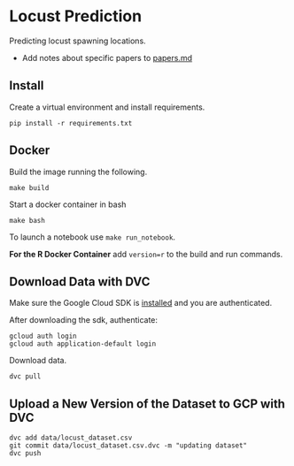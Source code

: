 # Locust Prediction

Predicting locust spawning locations.

- Add notes about specific papers to [papers.md](./papers.md)

## Install

Create a virtual environment and install requirements.

```
pip install -r requirements.txt
```

## Docker

Build the image running the following.
```
make build
```

Start a docker container in bash
```
make bash
```

To launch a notebook use `make run_notebook`.

**For the R Docker Container** add `version=r` to the build and run commands.
## Download Data with DVC

Make sure the Google Cloud SDK is [installed](https://cloud.google.com/sdk/docs/install) and you are authenticated.

After downloading the sdk, authenticate: 

```
gcloud auth login
gcloud auth application-default login
```

Download data.

```
dvc pull
```

## Upload a New Version of the Dataset to GCP with DVC

```
dvc add data/locust_dataset.csv
git commit data/locust_dataset.csv.dvc -m "updating dataset"
dvc push
```

